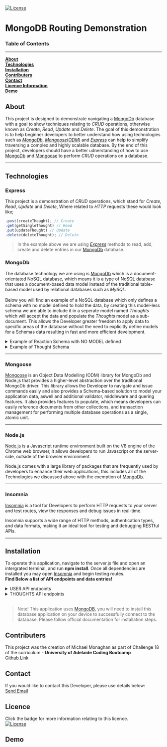 <br>

[![License](https://img.shields.io/badge/License-MIT-blue.svg)](https://opensource.org/licenses/MIT)

# MongoDB Routing Demonstration

### Table of Contents <br>
***
 [**About**](#about)<br>
 [**Technologies**](#technologies)<br>
 [**Installation**](#installation)<br>
 [**Contributers**](#contributers)<br>
 [**Contact**](#contact)<br>
 [**Licence Information**](#licence)<br>
 [**Demo**](#demo)<br>


## About
This project is designed to demonstrate navigating a [MongoDb](https://www.mongodb.com/) database with a goal to show techniques relating to *CRUD* operations, otherwise known as *Create*, *Read*, *Update* and *Delete*. The goal of this demonstration is to help beginner developers to better understand how using technologies such as [*MongoDb*](https://www.mongodb.com/), [*Mongoose*(*ODM*)](https://mongoosejs.com/docs/) and [*Express*](https://expressjs.com/) can help to simplify traversing a complex and highly scalable database. By the end of this project, developers should have a better udnerstanding of how to use [MongoDb](https://www.mongodb.com/) and [Mongoose](https://mongoosejs.com/docs/) to perform *CRUD* operations on a database.
***
## Technologies

### **Express**
This project is a demonstration of *CRUD* operations, which stand for *Create*, *Read*, *Update* and *Delete*, Where related to *HTTP* requests these would look like;
``` js
.post(createThought); // Create
.get(getSingleThought) // Read
.put(updateThought) // Update
.delete(deleteThought); // Delete
```
> In the example above we are using [*Express*](https://expressjs.com/) methods to read, add, create and delete entries in our [MongoDb](https://www.mongodb.com/) database.
>
### **MongoDb**
The database technology we are using is [MongoDb](https://www.mongodb.com/) which is a document-orientated NoSQL database, which means it is a type of NoSQL database that uses a document-based data model instead of the traditional table-based model used by relational databases such as *MySQL*.<br>
<br>
Below you will find an example of a NoSQL database which only defines a schema with no model defined to hold the data, by creating this model-less schema we are able to include it in a seperate model named *Thoughts* which will accept the data and populate the *Thoughts* model as a sub-document. This allows the Developer greater freedom to apply data to specific areas of the database without the need to explicitly define models for a Schemas data resulting in fast and more efficient development.   
<details>
  <summary>Example of Reaction Schema with NO MODEL defined</summary>

  ``` js
  const { Schema } = require('mongoose');


const reactionSchema = new Schema(
  {
    reactionId: {
      type: Schema.Types.ObjectId,
      default: () => new mongoose.Types.ObjectId()
    },
    reactionBody: {
      type: String,
      required: true,
    },
    createdAt: {
      type: Date,
      default: Date.now,
    },
  },
  {
    toJSON: {
      getters: true,
      virtuals: true,
    },
  }
);

// Virtual to return formatted Date.
reactionSchema.virtual('formattedDate').get(function() {
    return this.createdAt.toLocaleDateString();
});

module.exports = reactionSchema;

```
</details>

<details>
  <summary>Example of Thought Schema</summary>

  ``` js
const thoughtSchema = new Schema(
    {
        thoughtText: {
            type: String,
            required: true,
            min_length: 1,
            max_length: 280
        },
        createdAt: {
            type: Date,
            default: Date.now
        },
        username: {
            type: String,
            ref: 'User',
            required: true
        },
        reactions: [reactionSchema] //Note the reaction Schema is included as a field within the Thought Schema.
    }, {
        toJSON: { 
            virtuals: true
        },
        
    }
);

```
</details>

***

### **Mongoose**
[Mongoose](https://mongoosejs.com/docs/) is an Object Data Modelling (ODM) library for MongoDb and Node.js that provides a higher-level abstraction over the traditional MongoDb driver. This library allows the Developer to navigate and issue commands easily and also provides a Schema-based solution to model your application data, aswell and additional validator, middleware and quering features. It also provides features to populate, which means developers can easily reference documents from other collections, and transaction management for performing multiple database operations as a single, atomic unit.

***

### **Node.js**
[Node.js](https://nodejs.org/en/docs) is a Javascript runtime environment built on the V8 engine of the Chrome web browser, it allows developers to run Javascript on the server-side, outside of the browser environment. <br>

Node.js comes with a large library of packages that are frequently used by developers to enhance their web applications, this includes all of the Technologies we discussed above with the exemption of [MongoDb](https://www.mongodb.com/).

***
### **Insomnia**
[Insomnia](https://docs.insomnia.rest/) is a tool for Developers to perform HTTP requests to your server and test routes, view the responses and debug issues in real-time.<br>

Insomnia supports a wide range of HTTP methods, authentication types, and data formats, making it an ideal tool for testing and debugging RESTful APIs.

***

## Installation
To operate this application, navigate to the server.js file and open an intergrated terminal, and run **npm install**.
Once all dependencies are installed you may open [Insomnia](https://docs.insomnia.rest/) and begin testing routes. <br>
**Find Below a list of API endpoints and data entries!**

<details>
  <summary>USER API endpoints</summary>

  ``` js
//   /api/users
router.route('/')
    .get(getUser)
    .post(createUser);

// /api/users/:userId
router.route('/:userId')
    .get(getSingleUser)
    .delete(deleteUser)
    .put(updateUser);

// /api/users/:userId/friends/:friendId
router.route('/:userId/friends/:friendId')
    .post(addFriend)
    .delete(deleteFriend);

// JSON Example Data
{
  "username": "lernantino",
  "email": "lernantino@gmail.com"
}

```
</details>
<details>
  <summary>THOUGHTS API endpoints</summary>

  ``` js
// api/thoughts
router.route('/')
    .get(getThoughts)
    .post(createThought);

// /api/thoughts/:thoughts
router.route('/:thoughtId')
    .get(getSingleThought)
    .put(updateThought)
    .delete(deleteThought);

// /api/thoughts/:thoughtId/reactions
router.route('/:thoughtId/reactions')
    .post(postReact);

// api/thoughts//:thoughtId/:reactionId
router.route('/:thoughtId/:reactionId')
    .delete(deleteReact);

// JSON Example Data
{
  "thoughtText": "Here's a cool thought...",
  "username": "lernantino",
  "userId": "5edff358a0fcb779aa7b118b"
}

```
</details>
<br>

>Note! This application uses [MongoDB](https://www.mongodb.com/), you will need to install this database application on your device to successfully connect to the database. Please follow official documentation for installation steps. 
>
## Contributers
This project was the creation of Michael Monaghan as part of Challenge 18 of the curriculum - **University of Adelaide Coding Bootcamp** <br>
[Github Link](https://github.com/Zim40)
## Contact
If you would like to contact this Developer, please use details below:<br>
[Send Email](mailto:michaelm810129@gmail.com)
## Licence
Click the badge for more information relating to this licence.<br>
[![License](https://img.shields.io/badge/License-MIT-blue.svg)](https://opensource.org/licenses/MIT)
## Demo 

